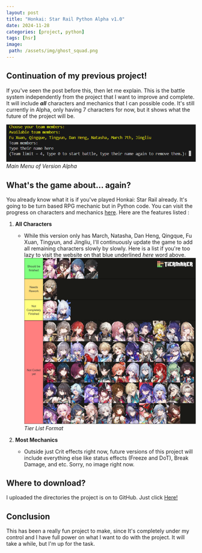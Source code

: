 ```yaml
---
layout: post
title: "Honkai: Star Rail Python Alpha v1.0"
date: 2024-11-28
categories: [project, python]
tags: [hsr]
image:
 path: /assets/img/ghost_squad.png
---
```

## Continuation of my previous project!
If you've seen the post before this, then let me explain. This is the battle system independently from the project that I want to improve and complete. It will include ***all*** characters and mechanics that I can possible code. It's still currently in Alpha, only having 7 characters for now, but it shows what the future of the project will be. 

![gane](/assets/img/game2.PNG)
*Main Menu of Version Alpha*

## What's the game about... again?
You already know what it is if you've played Honkai: Star Rail already. It's going to be turn based RPG mechanic but in Python code. You can visit the progress on characters and mechanics [here](https://docs.google.com/document/d/1PjmQjUh_pAk3HISZnoYRalzw-T1S8gF3gAQ2WJL9wwo/edit?tab=t.0). Here are the features listed : 

1. **All Characters**
    - While this version only has March, Natasha, Dan Heng, Qingque, Fu Xuan, Tingyun, and Jingliu, I'll continuously update the game to add all remaining characters slowly by slowly. Here is a list if you're too lazy to visit the website on that blue underlined *here* word above.
    ![TIER](/assets/img/tier.png)
    *Tier List Format*

2. **Most Mechanics**
    - Outside just Crit effects right now, future versions of this project will include everything else like status effects (Freeze and DoT), Break Damage, and etc. Sorry, no image right now.

## Where to download?
I uploaded the directories the project is on to GitHub. Just click [Here!](https://github.com/Idkwhat77/HSR-Python)

## Conclusion
This has been a really fun project to make, since It's completely under my control and I have full power on what I want to do with the project. It will take a while, but I'm up for the task.